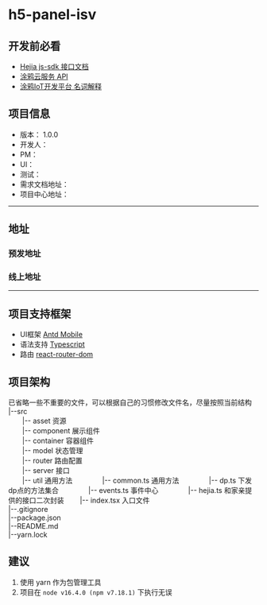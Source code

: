 # h5-panel-isv

## 开发前必看
- [Hejia js-sdk 接口文档](https://open.home.10086.cn/jssdk/doc/andlink.html#.onMessage)
- [涂鸦云服务 API](https://developer.tuya.com/cn/docs/cloud)
- [涂鸦IoT开发平台 名词解释](https://developer.tuya.com/cn/docs/iot/terms?id=K914joq6tegj4)

## 项目信息
- 版本： 1.0.0
- 开发人：
- PM：
- UI：
- 测试：
- 需求文档地址：
- 项目中心地址：

---

## 地址
### 预发地址
### 线上地址
---

## 项目支持框架

- UI框架 [Antd Mobile](https://mobile.ant.design/zh/guide/quick-start) 
- 语法支持 [Typescript](https://www.tslang.cn/docs/home.html) 
- 路由 [react-router-dom](https://v5.reactrouter.com/web/guides/quick-start)

## 项目架构  
已省略一些不重要的文件，可以根据自己的习惯修改文件名，尽量按照当前结构
|--src   
&emsp;&emsp;|-- asset 资源  
&emsp;&emsp;|-- component 展示组件  
&emsp;&emsp;|-- container 容器组件    
&emsp;&emsp;|-- model 状态管理  
&emsp;&emsp;|-- router 路由配置  
&emsp;&emsp;|-- server 接口  
&emsp;&emsp;|-- util 通用方法
&emsp;&emsp;&emsp;&emsp;|-- common.ts 通用方法
&emsp;&emsp;&emsp;&emsp;|-- dp.ts 下发dp点的方法集合
&emsp;&emsp;&emsp;&emsp;|-- events.ts 事件中心
&emsp;&emsp;&emsp;&emsp;|-- hejia.ts 和家亲提供的接口二次封装
&emsp;&emsp;|-- index.tsx 入口文件  
|--.gitignore  
|--package.json  
|--README.md  
|--yarn.lock  

## 建议
1. 使用 yarn 作为包管理工具
2. 项目在 `node v16.4.0 (npm v7.18.1)` 下执行无误
